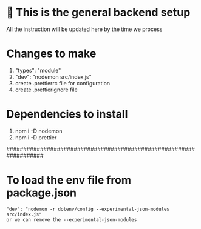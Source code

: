 # 🚀 This is the general backend setup

All the instruction will be updated here by the time we process

# Changes to make

1. "types": "module"
2. "dev": "nodemon src/index.js"
3. create .prettierrc file for configuration
4. create .prettierignore file

# Dependencies to install

1. npm i -D nodemon
2. npm i -D prettier

###################################################################

# To load the env file from package.json

    "dev": "nodemon -r dotenv/config --experimental-json-modules src/index.js"
    or we can remove the --experimental-json-modules

